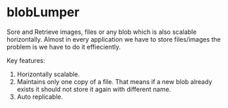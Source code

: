blobLumper
==========

Sore and Retrieve images, files or any blob which is also scalable horizontally. Almost in every application we have to store files/images the problem is we have to do it effieciently.


Key features:
1. Horizontally scalable.
2. Maintains only one copy of a file. That means if a new blob already exists it should not store it again with different name.
3. Auto replicable.
